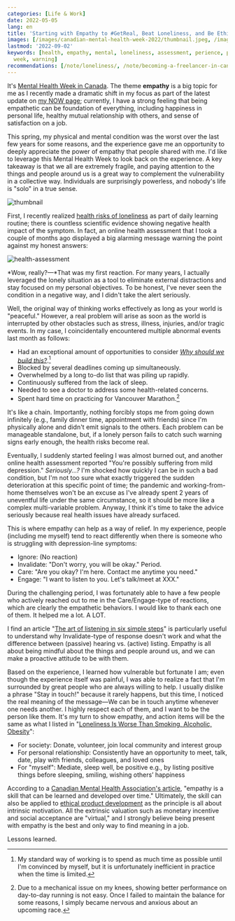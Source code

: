 ```yaml
---
categories: [Life & Work]
date: 2022-05-05
lang: en
title: 'Starting with Empathy to #GetReal, Beat Loneliness, and Be Ethical. #MentalHealthWeek'
images: [/images/canadian-mental-health-week-2022/thumbnail.jpeg, /images/canadian-mental-health-week-2022/health-assessment.png]
lastmod: '2022-09-02'
keywords: [health, empathy, mental, loneliness, assessment, perience, people, canadian,
  week, warning]
recommendations: [/note/loneliness/, /note/becoming-a-freelancer-in-canada/, /note/post-pandemic-first-international-trip/]
---
```


It's [Mental Health Week in Canada](https://www.mentalhealthweek.ca/). The theme **empathy** is a big topic for me as I recently made a dramatic shift in my focus as part of the latest update on [my NOW page](/now/); currently, I have a strong feeling that being empathetic can be foundation of everything, including happiness in personal life, healthy mutual relationship with others, and sense of satisfaction on a job.

This spring, my physical and mental condition was the worst over the last few years for some reasons, and the experience gave me an opportunity to deeply appreciate the power of empathy that people shared with me. I'd like to leverage this Mental Health Week to look back on the experience. A key takeaway is that we all are extremely fragile, and paying attention to the things and people around us is a great way to complement the vulnerability in a collective way. Individuals are surprisingly powerless, and nobody's life is "solo" in a true sense.

![thumbnail](/images/canadian-mental-health-week-2022/thumbnail.jpeg)

First, I recently realized [health risks of loneliness](/note/loneliness/) as part of daily learning routine; there is countless scientific evidence showing negative health impact of the symptom. In fact, an online health assessment that I took a couple of months ago displayed a big alarming message warning the point against my honest answers:

![health-assessment](/images/canadian-mental-health-week-2022/health-assessment.png)

*Wow, really?&mdash;*That was my first reaction. For many years, I actually leveraged the lonely situation as a tool to eliminate external distractions and stay focused on my personal objectives. To be honest, I've never seen the condition in a negative way, and I didn't take the alert seriously.

Well, the original way of thinking works effectively as long as your world is "peaceful." However, a real problem will arise as soon as the world is interrupted by other obstacles such as stress, illness, injuries, and/or tragic events. In my case, I coincidentally encountered multiple abnormal events last month as follows:

- Had an exceptional amount of opportunities to consider [*Why should we build this?*](/note/foundations-of-humane-technology/).[^1]
- Blocked by several deadlines coming up simultaneously.
- Overwhelmed by a long to-do list that was piling up rapidly.
- Continuously suffered from the lack of sleep.
- Needed to see a doctor to address some health-related concerns.
- Spent hard time on practicing for Vancouver Marathon.[^2]

It's like a chain. Importantly, nothing forcibly stops me from going down infinitely (e.g., family dinner time, appointment with friends) since I'm physically alone and didn't emit signals to the others. Each problem can be manageable standalone, but, if a lonely person fails to catch such warning signs early enough, the health risks become real.

Eventually, I suddenly started feeling I was almost burned out, and another online health assessment reported "You're possibly suffering from mild depression." *Seriously...?* I'm shocked how quickly I can be in such a bad condition, but I'm not too sure what exactly triggered the sudden deterioration at this specific point of time; the pandemic and working-from-home themselves won't be an excuse as I've already spent 2 years of uneventful life under the same circumstance, so it should be more like a complex multi-variable problem. Anyway, I think it's time to take the advice seriously because real health issues have already surfaced.

This is where empathy can help as a way of relief. In my experience, people (including me myself) tend to react differently when there is someone who is struggling with depression-line symptoms:

- Ignore: (No reaction)
- Invalidate: "Don't worry, you will be okay." Period.
- Care: "Are you okay? I'm here. Contact me anytime you need."
- Engage: "I want to listen to you. Let's talk/meet at XXX."

During the challenging period, I was fortunately able to have a few people who actively reached out to me in the Care/Engage-type of reactions, which are clearly the empathetic behaviors. I would like to thank each one of them. It helped me a lot. A LOT.

I find an article "[The art of listening in six simple steps](https://www.mentalhealthweek.ca/the-art-of-listening-in-six-steps/)" is particularly useful to understand why Invalidate-type of response doesn't work and what the difference between (passive) hearing vs. (active) listing. Empathy is all about being mindful about the things and people around us, and we can make a proactive attitude to be with them.

Based on the experience, I learned how vulnerable but fortunate I am; even though the experience itself was painful, I was able to realize a fact that I'm surrounded by great people who are always willing to help. I usually dislike a phrase "Stay in touch!" because it rarely happens, but this time, I noticed the real meaning of the message&mdash;We can be in touch anytime whenever one needs another. I highly respect each of them, and I want to be the person like them. It's my turn to show empathy, and action items will be the same as what I listed in "[Loneliness Is Worse Than Smoking, Alcoholic, Obesity](/note/loneliness/)":

- For society: Donate, volunteer, join local community and interest group
- For personal relationship: Consistently have an opportunity to meet, talk, date, play with friends, colleagues, and loved ones
- For "myself": Mediate, sleep well, be positive e.g., by listing positive things before sleeping, smiling, wishing others’ happiness

According to a [Canadian Mental Health Association's article](https://www.mentalhealthweek.ca/empathy-a-skill-you-can-learn/), "empathy is a skill that can be learned and developed over time." Ultimately, the skill can also be applied to [ethical product development](/note/ethical-product-developer/) as the principle is all about intrinsic motivation. All the extrinsic valuation such as monetary incentive and social acceptance are "virtual," and I strongly believe being present with empathy is the best and only way to find meaning in a job.

Lessons learned.

[^1]: My standard way of working is to spend as much time as possible until I'm convinced by myself, but it is unfortunately inefficient in practice when the time is limited.
[^2]: Due to a mechanical issue on my knees, showing better performance on day-to-day running is not easy. Once I failed to maintain the balance for some reasons, I simply became nervous and anxious about an upcoming race.
